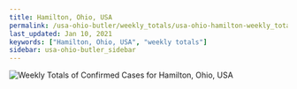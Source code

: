 ```yaml
---
title: Hamilton, Ohio, USA
permalink: /usa-ohio-butler/weekly_totals/usa-ohio-hamilton-weekly_totals.html
last_updated: Jan 10, 2021
keywords: ["Hamilton, Ohio, USA", "weekly totals"]
sidebar: usa-ohio-butler_sidebar
---
```


![Weekly Totals of Confirmed Cases for Hamilton, Ohio, USA](/covid_tracker/images/graphs/usa-ohio-hamilton-weekly_totals_graph.png)
